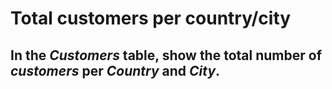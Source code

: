 # Total customers per country/city

## In the *Customers* table, show the total number of *customers* per *Country* and *City*.